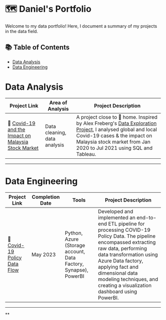 # 🗺 Daniel's Portfolio

Welcome to my data portfolio! Here, I document a summary of my projects in the data field. 

## 📚 Table of Contents
- [Data Analysis](#data-analysis)
- [Data Engineering](#data-engineering)

# Data Analysis

| Project Link | Area of Analysis | Project Description | 
|---|---|---|
| 🦠 [Covid-19 and the Impact on Malaysia Stock Market](https://github.com/katiehuangx/Covid-19-and-Impact-on-Malaysia-stock-market) | Data cleaning, data analysis | A project close to 🏡 home. Inspired by Alex Freberg's [Data Exploration Project](https://www.youtube.com/watch?v=qfyynHBFOsM&list=PLUaB-1hjhk8H48Pj32z4GZgGWyylqv85f&index=1), I analysed global and local Covid-19 cases & the impact on Malaysia stock market from Jan 2020 to Jul 2021 using SQL and Tableau. |  

***

# Data Engineering

| Project Link | Completion Date | Tools | Project Description | 
|---|---|---|---|
| 🦠 [Covid-19 Policy Data Flow](https://github.com/katiehuangx/data-engineering/tree/main/Uber%20Project) | May 2023 | Python, Azure (Storage account, Data Factory, Synapse), PowerBI | Developed and implemented an end-to-end ETL pipeline for processing COVID-19 Policy Data. The pipeline encompassed extracting raw data, performing data transformation using Azure Data factory, applying fact and dimensional data modeling techniques, and creating a visualization dashboard using PowerBI. |

***



**
